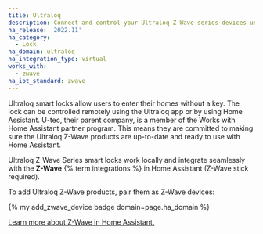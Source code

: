 ```yaml
---
title: Ultraloq
description: Connect and control your Ultraloq Z-Wave series devices using the Z-Wave integration
ha_release: '2022.11'
ha_category:
  - Lock
ha_domain: ultraloq
ha_integration_type: virtual
works_with:
  - zwave
ha_iot_standard: zwave
---
```


Ultraloq smart locks allow users to enter their homes without a key. The lock can be controlled remotely using the Ultraloq app or by using Home Assistant. U-tec, their parent company, is a member of the Works with Home Assistant partner program. This means they are committed to making sure the Ultraloq Z-Wave products are up-to-date and ready to use with Home Assistant.

Ultraloq Z-Wave Series smart locks work locally and integrate seamlessly with the **Z-Wave** {% term integrations %} in Home Assistant (Z-Wave stick required).

To add Ultraloq Z-Wave products, pair them as Z-Wave devices:

{% my add_zwave_device badge domain=page.ha_domain %}

[Learn more about Z-Wave in Home Assistant.](/integrations/zwave_js/)

